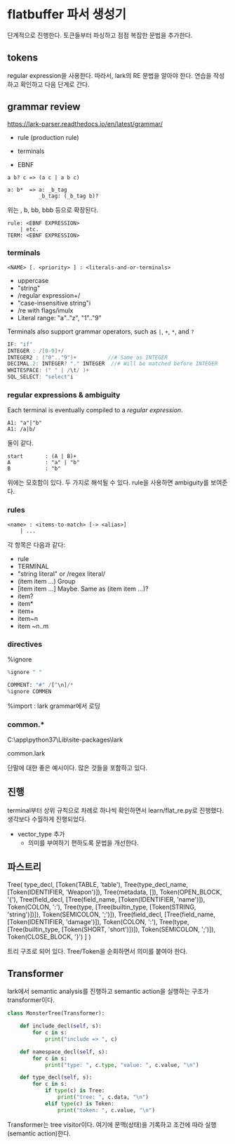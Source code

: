 # flatbuffer 파서 생성기 

단계적으로 진행한다. 토큰들부터 파싱하고 점점 복잡한 문법을 추가한다. 

## tokens

regular expression을 사용한다. 따라서, lark의 RE 문법을 알아야 한다. 
연습을 작성하고 확인하고 다음 단계로 간다. 


## grammar review

https://lark-parser.readthedocs.io/en/latest/grammar/

- rule (production rule)
- terminals

- EBNF 

```
a b? c => (a c | a b c) 
```

```
a: b*  => a: _b_tag 
          _b_tag: (_b_tag b)?
```
위는  , b, bb, bbb 등으로 확장된다. 

```
rule: <EBNF EXPRESSION> 
    | etc. 
TERM: <EBNF EXPRESSION> 
```


### terminals 

```
<NAME> [. <priority> ] : <literals-and-or-terminals>
```

- uppercase
- "string" 
- /regular expression+/
- "case-insensitive string"i
- /re with flags/imulx 
- Literal range: "a".."z", "1".."9"

Terminals also support grammar operators, such as `|`, `+`, `*`, and `?`

```c++
IF: "if"
INTEGER : /[0-9]+/
INTEGER2 : ("0".."9")+          //# Same as INTEGER
DECIMAL.2: INTEGER? "." INTEGER  //# Will be matched before INTEGER
WHITESPACE: (" " | /\t/ )+
SQL_SELECT: "select"i
```

### regular expressions & ambiguity 

Each terminal is eventually compiled to a *regular expression*.

```
A1: "a"|"b"
A1: /a|b/
```
둘이 같다. 

```
start       : (A | B)+
A           : "a" | "b"
B           : "b"
```
위에는 모호함이 있다. 두 가지로 해석될 수 있다. rule을 사용하면 ambiguity를 보여준다. 

### rules 

```
<name> : <items-to-match> [-> <alias>]
    | ...
```

각 항목은 다음과 같다: 
- rule 
- TERMINAL 
- "string literal" or /regex literal/
- (item item ...) Group
- [item item ...] Maybe. Same as (item item ...)?
- item?
- item* 
- item+
- item~n
- item ~n..m

### directives

%ignore <TERMINAL> 

```python
%ignore " "

COMMENT: "#" /[^\n]/*
%ignore COMMEN
```

%import : lark grammar에서 로딩 

### common.*

C:\app\python37\Lib\site-packages\lark

common.lark

단말에 대한 좋은 예시이다. 많은 것들을 포함하고 있다. 


## 진행 

terminal부터 상위 규칙으로 차례로 하나씩 확인하면서 learn/flat_re.py로 진행했다. 
생각보다 수월하게 진행되었다. 

- vector_type 추가 
  - 의미를 부여하기 편하도록 문법을 개선한다. 

## 파스트리 

 Tree(
     type_decl, 
     [Token(TABLE, 'table'), 
        Tree(type_decl_name, [Token(IDENTIFIER, 'Weapon')]), 
        Tree(metadata, []), 
        Token(OPEN_BLOCK, '{'), 
            Tree(field_decl, 
                [Tree(field_name, [Token(IDENTIFIER, 'name')]), 
                    Token(COLON, ':'), 
                    Tree(type, 
                        [Tree(builtin_type, [Token(STRING, 'string')])]), 
                        Token(SEMICOLON, ';')]), 
            Tree(field_decl, 
                [Tree(field_name, [Token(IDENTIFIER, 'damage')]), 
                    Token(COLON, ':'), 
                    Tree(type, 
                        [Tree(builtin_type, [Token(SHORT, 'short')])]), 
                        Token(SEMICOLON, ';')]), 
        Token(CLOSE_BLOCK, '}')
     ]
)

트리 구조로 되어 있다. Tree/Token을 순회하면서 의미를 붙여야 한다. 

## Transformer

lark에서 semantic analysis를 진행하고 semantic action을 실행하는 구조가 transformer이다. 

```python
class MonsterTree(Transformer):

    def include_decl(self, s):
        for c in s:
            print("include => ", c)

    def namespace_decl(self, s):
        for c in s:
            print("type: ", c.type, "value: ", c.value, "\n")

    def type_decl(self, s): 
        for c in s:
            if type(c) is Tree:
                print("tree: ", c.data, "\n")
            elif type(c) is Token:
                print("token: ", c.value, "\n")
```

Transformer는 tree visitor이다. 여기에 문맥(상태)을 기록하고 조건에 따라 실행(semantic action)한다. 

